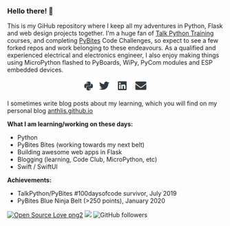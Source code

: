 ### Hello there! 👋

This is my GiHub repository where I keep all my adventures in Python, Flask and web design projects together. 
I'm a huge fan of [Talk Python Training](https://training.talkpython.fm/) courses, and completing [PyBites](https://codechalleng.es/) Code Challenges, so expect to see a few forked repos and work belonging to these endeavours. 
As a qualified and experienced electrical and electronics engineer, I also enjoy making things using MicroPython flashed to PyBoards, WiPy, PyCom modules and ESP embedded devices. 

<p align='center'>
<a href="https://codechalleng.es/profiles/Anthlis"><img height="30" src="https://github.com/anthlis/anthlis/blob/master/pybites.png?raw=true"></a>
<a href="https://twitter.com/anthlis"><img height="30" src="https://github.com/anthlis/anthlis/blob/master/twitter.png?raw=true"></a>&nbsp;&nbsp;
<a href="https://www.linkedin.com/in/anthonylister/"><img height="30" src="https://github.com/anthlis/anthlis/blob/master/linkedin.png?raw=true"></a>&nbsp;&nbsp;
<a href="mailto:antspam27@gmail.com"><img height="30" src="https://github.com/anthlis/anthlis/blob/master/mail.PNG?raw=true"></a>

</p>

I sometimes write blog posts about my learning, which you will find on my personal blog [anthlis.github.io](https://anthlis.github.io)

__What I am learning/working on these days:__
   - Python
   - PyBites Bites (working towards my next belt)
   - Building awesome web apps in Flask
   - Blogging (learning, Code Club, MicroPython, etc)
   - Swift / SwiftUI
   
 __Achievements:__
   - TalkPython/PyBites #100daysofcode survivor, July 2019
   - PyBites Blue Ninja Belt (>250 points), January 2020

<p>
   
[![Open Source Love png2](https://badges.frapsoft.com/os/v2/open-source.png?v=103)](https://github.com/ellerbrock/open-source-badges/)
<img src="https://visitor-badge.glitch.me/badge?page_id=anthlis.visitor-badge"/> 
<img alt="GitHub followers" src="https://img.shields.io/github/followers/anthlis?style=social">
</p>

